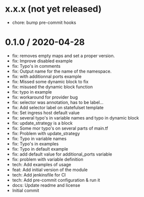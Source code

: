 x.x.x (not yet released)
========================

* chore: bump pre-commit hooks

0.1.0 / 2020-04-28
==================

  * fix: removes empty maps and set a proper version.
  * fix: Improve disabled example
  * fix: Typo's in comments
  * fix: Output name for the name of the namespace.
  * fix: with additionnal ports example
  * fix: Missed some dynamic block to fix
  * fix: misused the dynamic block function
  * fix: typo in example
  * fix: workaround for provider bug
  * fix: selector was annotation, has to be label...
  * fix: Add selector label on statefulset template
  * fix: Set ingress host default value
  * fix: several typo's in variable names and typo in dynamic block
  * fix: update_strategy is a block
  * fix: Some mor typo's on several parts of main.tf
  * fix: Problem with update_strategy
  * fix: Typo in variable names
  * fix: Typo's in examples
  * fix: Typo in default example
  * fix: add default value for additional_ports variable
  * fix: problem with variable definition
  * tech: Add examples of usage
  * feat: Add initial version of the module
  * tech: Add jenkinsfile for CI
  * tech: Add pre-commit configuration & run it
  * docs: Update readme and license
  * Initial commit
